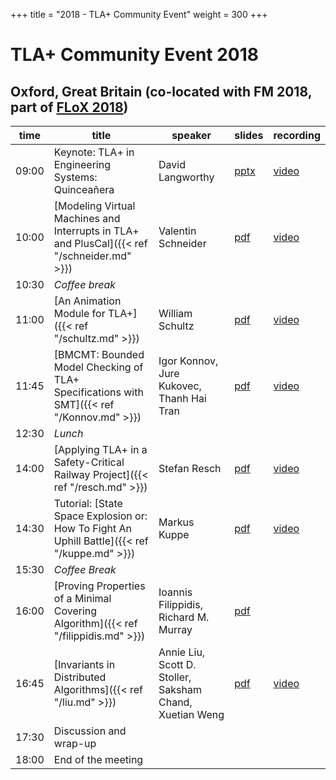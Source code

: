 +++
title = "2018 - TLA+ Community Event"
weight = 300
+++

# TLA+ Community Event 2018

## Oxford, Great Britain (co-located with FM 2018, part of [FLoX 2018](http://www.floc2018.org))

time  | title  | speaker | slides | recording |
------|--------|---------|--------|-----------|
09:00 | Keynote: TLA+ in Engineering Systems: Quinceañera | David Langworthy | [pptx](/2018/langworthy-slides.pptx) | [video](https://www.youtube.com/watch?v=ifFfxRCX_jw&list=PLWLcqZLzY8u_3mDg2cHmduA5wl4J6hNX2&index=1) |
10:00 | [Modeling Virtual Machines and Interrupts in TLA+ and PlusCal]({{< ref "/schneider.md" >}}) | Valentin Schneider | [pdf](/2018/schneider.pdf) | [video](https://www.youtube.com/watch?v=hlLZi4wfBjs&list=PLWLcqZLzY8u_3mDg2cHmduA5wl4J6hNX2&index=2) |
10:30 | *Coffee break* | 
11:00 | [An Animation Module for TLA+]({{< ref "/schultz.md" >}}) | William Schultz | [pdf](/2018/schultz.pdf) | [video](https://www.youtube.com/watch?v=mLF220fPrP4&list=PLWLcqZLzY8u_3mDg2cHmduA5wl4J6hNX2&index=3) |
11:45 |	[BMCMT: Bounded Model Checking of TLA+ Specifications with SMT]({{< ref "/Konnov.md" >}}) | Igor Konnov, Jure Kukovec, Thanh Hai Tran | [pdf](/2018/konnov.pdf) | [video](https://www.youtube.com/watch?v=Xl1--arESl8&list=PLWLcqZLzY8u_3mDg2cHmduA5wl4J6hNX2&index=4) |
12:30 |	*Lunch* |
14:00 | [Applying TLA+ in a Safety-Critical Railway Project]({{< ref "/resch.md" >}}) | Stefan Resch | [pdf](/2018/resch.pdf) | [video](https://www.youtube.com/watch?v=G8_aDrUK2Nk&list=PLWLcqZLzY8u_3mDg2cHmduA5wl4J6hNX2&index=5) |
14:30 | Tutorial: [State Space Explosion or: How To Fight An Uphill Battle]({{< ref "/kuppe.md" >}}) | Markus Kuppe | [pdf](/2018/kuppe.pdf) | [video](https://www.youtube.com/watch?v=zGIK2p6csAo&list=PLWLcqZLzY8u_3mDg2cHmduA5wl4J6hNX2&index=6) |
15:30 | *Coffee Break* |
16:00 | [Proving Properties of a Minimal Covering Algorithm]({{< ref "/filippidis.md" >}}) | Ioannis Filippidis, Richard M. Murray | [pdf](/2018/filippidis.pdf) | |
16:45 | [Invariants in Distributed Algorithms]({{< ref "/liu.md" >}}) | Annie Liu, Scott D. Stoller, Saksham Chand, Xuetian Weng | [pdf](/2018/liu.pdf) | [video](https://www.youtube.com/watch?v=Incr5LTlPlI&list=PLWLcqZLzY8u_3mDg2cHmduA5wl4J6hNX2&index=7) |
17:30 | Discussion and wrap-up |
18:00 | End of the meeting |

